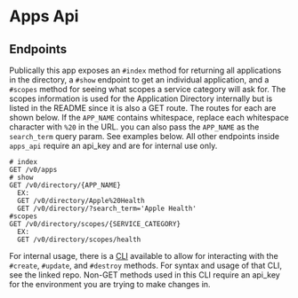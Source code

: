 # Apps Api

## Endpoints
Publically this app exposes an `#index` method for returning all applications in the directory, a `#show` endpoint to get an individual application, and a `#scopes` method for seeing what scopes a service category will ask for. The scopes information is used for the Application Directory internally but is listed in the README since it is also a GET route. The routes for each are shown below. If the `APP_NAME` contains whitespace, replace each whitespace character with `%20` in the URL. you can also pass the `APP_NAME` as the `search_term` query param. See examples below.
All other endpoints inside `apps_api` require an api_key and are for internal use only.
```
# index
GET /v0/apps
# show
GET /v0/directory/{APP_NAME}
  EX:
  GET /v0/directory/Apple%20Health
  GET /v0/directory/?search_term='Apple Health'
#scopes
GET /v0/directory/scopes/{SERVICE_CATEGORY}
  EX:
  GET /v0/directory/scopes/health
```

For internal usage, there is a [CLI](https://github.com/department-of-veterans-affairs/app_directory_cli) available to allow for interacting with the `#create`, `#update`, and `#destroy` methods. For syntax and usage of that CLI, see the linked repo. Non-GET methods used in this CLI require an api_key for the environment you are trying to make changes in.

